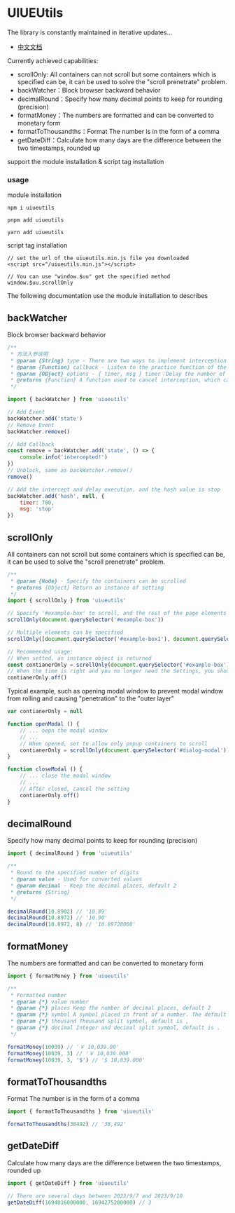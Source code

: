 # UIUEUtils

The library is constantly maintained in iterative updates...

* [中文文档](https://github.com/pekonchan/UIUEUtils/blob/main/docs/readme_cn.md)

Currently achieved capabilities:
- scrollOnly: All containers can not scroll but some containers which is specified can be, it can be used to solve the "scroll prenetrate" problem.
- backWatcher：Block browser backward behavior
- decimalRound：Specify how many decimal points to keep for rounding (precision)
- formatMoney：The numbers are formatted and can be converted to monetary form
- formatToThousandths：Format The number is in the form of a comma
- getDateDiff：Calculate how many days are the difference between the two timestamps, rounded up

support the module installation & script tag installation

### usage

module installation 
```
npm i uiueutils

pnpm add uiueutils

yarn add uiueutils
```

script tag installation

```
// set the url of the uiueutils.min.js file you downloaded
<script src="/uiueutils.min.js"></script>

// You can use "window.$uu" get the specified method
window.$uu.scrollOnly
```

The following documentation use the module installation to describes

## backWatcher
Block browser backward behavior

```js
/**
 * 方法入参说明
 * @param {String} type - There are two ways to implement interception: pushState and hash. The values correspond to state and hash
 * @param {Function} callback - Listen to the practice function of the rollback, such as adding a double confirmation pop-up window
 * @param {OBject} options - { timer, msg } timer：Delay the number of seconds to add an intercept；msg：The added state or hash value
 * @returns {Function} A function used to cancel interception, which cancels interception after a single call
 */

import { backWatcher } from 'uiueutils'

// Add Event
backWatcher.add('state')
// Remove Event
backWatcher.remove()

// Add Callback
const remove = backWatcher.add('state', () => {
    console.info('intercepted!')
})
// Unblock, same as backWatcher.remove()
remove()

// Add the intercept and delay execution, and the hash value is stop
backWatcher.add('hash', null, {
    timer: 700,
    msg: 'stop'
})
```

## scrollOnly
All containers can not scroll but some containers which is specified can be, it can be used to solve the "scroll prenetrate" problem.

```js
/**
 * @param {Node} - Specify the containers can be scrolled
 * @returns {Object} Return an instance of setting
 */
import { scrollOnly } from 'uiueutils'

// Specify '#example-box' to scroll, and the rest of the page elements cannot scroll
scrollOnly(document.querySelector('#example-box'))

// Multiple elements can be specified
scrollOnly([document.querySelector('#example-box1'), document.querySelector('#example-box2')])

// Recommended usage:
// When setted, an instance object is returned
const contianerOnly = scrollOnly(document.querySelector('#example-box'))
// When the time is right and you no longer need the Settings, you should cancel them
contianerOnly.off()
```

Typical example, such as opening modal window to prevent modal window from rolling and causing "penetration" to the "outer layer"

```js
var contianerOnly = null

function openModal () {
    // ... oepn the modal window
    // ...
    // When opened, set to allow only popup containers to scroll
    contianerOnly = scrollOnly(document.querySelector('#dialog-modal'))
}

function closeModal () {
    // ... close the modal window
    // ...
    // After closed, cancel the setting
    contianerOnly.off()
}
```

## decimalRound
Specify how many decimal points to keep for rounding (precision)
```js
import { decimalRound } from 'uiueutils'

/**
 * Round to the specified number of digits
 * @param value - Used for converted values
 * @param decimal - Keep the decimal places, default 2
 * @returns {String}
 */

decimalRound(10.8902) // '10.89'
decimalRound(10.8972) // '10.90'
decimalRound(10.8972, 8) // '10.89720000'
```

## formatMoney
The numbers are formatted and can be converted to monetary form
```js
import { formatMoney } from 'uiueutils'

/**
 * Formatted number
 * @param {*} value number
 * @param {*} places Keep the number of decimal places, default 2
 * @param {*} symbol A symbol placed in front of a number. The default is ￥
 * @param {*} thousand Thousand split symbol, default is ,
 * @param {*} decimal Integer and decimal split symbol, default is .
 */

formatMoney(10039) // '￥ 10,039.00'
formatMoney(10039, 3) // '￥ 10,039.000'
formatMoney(10039, 3, '$') // '$ 10,039.000'
```

## formatToThousandths
Format The number is in the form of a comma
```js
import { formatToThousandths } from 'uiueutils'

formatToThousandths(38492) // '38,492'
```

## getDateDiff
Calculate how many days are the difference between the two timestamps, rounded up
```js
import { getDateDiff } from 'uiueutils'

// There are several days between 2023/9/7 and 2023/9/10
getDateDiff(1694016000000, 1694275200000) // 3
```